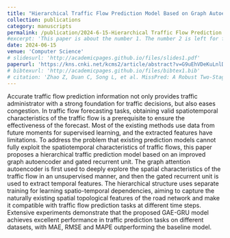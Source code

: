 ```yaml
---
title: "Hierarchical Traffic Flow Prediction Model Based on Graph Autoencoder and GRUNetwork"
collection: publications
category: manuscripts
permalink: /publication/2024-6-15-Hierarchical Traffic Flow Prediction Model Based on Graph Autoencoder and GRUNetwork-number-1
#excerpt: 'This paper is about the number 1. The number 2 is left for future work.'
date: 2024-06-15
venue: 'Computer Science'
# slidesurl: 'http://academicpages.github.io/files/slides1.pdf'
paperurl: 'https://kns.cnki.net/kcms2/article/abstract?v=G9uEhVDeKuLnlDOmICwqK5A0RvmP1we762SP9w9kkbtpwC2ZPbtfUsLdlva9fh7HHFS4VdinRgpwKEKBzTO3Cr6UWoWB7lQbjD6tKpOZ85-RC0CjOWTZKHI6wXJe442Lom0l9sG7-h2engS-uurYjJyNIVNTQmu7EL_xD2PWD6wvaREWVA5bTQ==&uniplatform=NZKPT&language=CHS'
# bibtexurl: 'http://academicpages.github.io/files/bibtex1.bib'
# citation: 'Zhao Z, Duan C, Song L, et al. MissPred: A Robust Two-Stage Radar Echo Extrapolation Algorithm for Incomplete Sequences[J]. Remote Sensing, 2025, 17(12): 2066.'
---
```

Accurate traffic flow prediction information not only provides traffic administrator with a strong foundation for traffic decisions, but also eases congestion. In traffic flow forecasting tasks, obtaining valid spatiotemporal characteristics of the traffic flow is a prerequisite to ensure the effectiveness of the forecast. Most of the existing methods use data from future moments for supervised learning, and the extracted features have limitations. To address the problem that existing prediction models cannot fully exploit the spatiotemporal characteristics of traffic flows, this paper proposes a hierarchical traffic prediction model based on an improved graph autoencoder and gated recurrent unit. The graph attention autoencoder is first used to deeply explore the spatial characteristics of the traffic flow in an unsupervised manner, and then the gated recurrent unit is used to extract temporal features. The hierarchical structure uses separate training for learning spatio-temporal dependencies, aiming to capture the naturally existing spatial topological features of the road network and make it compatible with traffic flow prediction tasks at different time steps. Extensive experiments demonstrate that the proposed GAE-GRU model achieves excellent performance in traffic prediction tasks on different datasets, with MAE, RMSE and MAPE outperforming the baseline model.